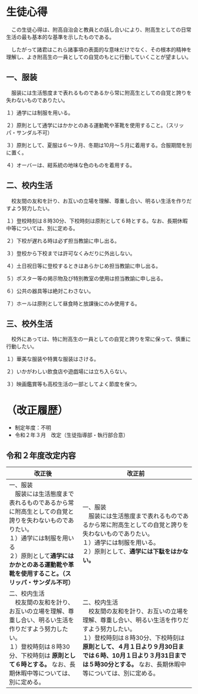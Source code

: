 # 生徒心得

　この生徒心得は、附高自治会と教員との話し合いにより、附高生としての日常生活の最も基本的な基準を示したものである。

　したがって諸君はこれら諸事項の表面的な意味だけでなく、その根本的精神を理解し、よき附高生の一員としての自覚のもとに行動していくことが望ましい。

## 一、服装

　服装には生活態度まで表れるものであるから常に附高生としての自覚と誇りを失わないものでありたい。

１）通学には制服を用いる。

２）原則として通学にはかかとのある運動靴や革靴を使用すること。（スリッパ・サンダル不可）

３）原則として、夏服は６～９月、冬期は10月～５月に着用する。合服期間を別に置く。

４）オーバーは、紺系統の地味な色のものを着用する。

## 二、校内生活

　校友間の友和を計り、お互いの立場を理解、尊重し合い、明るい生活を作りだすよう努力したい。

１）登校時刻は８時30分、下校時刻は原則として６時とする。なお、長期休暇中等については、別に定める。

２）下校が遅れる時は必ず担当教諭に申し出る。

３）登校から下校までは許可なくみだりに外出しない。

４）土日祝日等に登校するときはあらかじめ担当教諭に申し出る。

５）ポスター等の掲示物及び特別教室の使用は担当教諭に申し出る。

６）公共の器具等は絶対こわさない。

７）ホールは原則として昼食時と放課後にのみ使用する。

## 三、校外生活

　校外にあっては、特に附高生の一員としての自覚と誇りを常に保って、慎重に行動したい。

１）華美な服装や特異な服装はさける。

２）いかがわしい飲食店や遊戯場には立ち入らない。

３）映画鑑賞等も高校生活の一部としてよく節度を保つ。

# （改正履歴）

- 制定年度：不明
- 令和２年３月　改定（生徒指導部・執行部合意）

## 令和２年度改定内容

| 改正後                                                                                                                                                                                                                                               | 改正前                                                                                                                                                                                                                                                                                    |
| ---------------------------------------------------------------------------------------------------------------------------------------------------------------------------------------------------------------------------------------------------- | ----------------------------------------------------------------------------------------------------------------------------------------------------------------------------------------------------------------------------------------------------------------------------------------- |
| 一、服装<br />　服装には生活態度まで表れるものであるから常に附高生としての自覚と誇りを失わないものでありたい。<br />１）通学には制服を用いる<br />２）原則として**通学にはかかとのある運動靴や革靴を使用すること。（スリッパ・サンダル不可）** | 一、服装<br />　服装には生活態度まで表れるものであるから常に附高生としての自覚と誇りを失わないものでありたい。<br />１）通学には制服を用いる。<br />２）原則として、**通学には下駄をはかない。**                                                                                    |
| 二、校内生活<br />　校友間の友和を計り、お互いの立場を理解、尊重し合い、明るい生活を作りだすよう努力したい。<br />１）登校時刻は８時30分、下校時刻は **原則として６時とする。** なお、長期休暇中等については、別に定める。                            | 二、校内生活<br />　校友間の友和を計り、お互いの立場を理解、尊重し合い、明るい生活を作りだすよう努力したい。<br />１）登校時刻は８時30分、下校時刻は **原則として、４月１日より９月30日までは６時、10月１日より３月31日までは５時30分とする。** なお、長期休暇中等については、別に定める。 |

